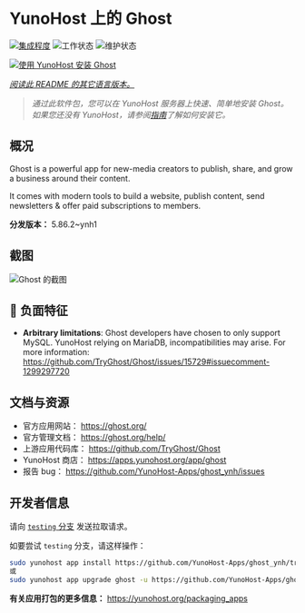 <!--
注意：此 README 由 <https://github.com/YunoHost/apps/tree/master/tools/readme_generator> 自动生成
请勿手动编辑。
-->

# YunoHost 上的 Ghost

[![集成程度](https://dash.yunohost.org/integration/ghost.svg)](https://dash.yunohost.org/appci/app/ghost) ![工作状态](https://ci-apps.yunohost.org/ci/badges/ghost.status.svg) ![维护状态](https://ci-apps.yunohost.org/ci/badges/ghost.maintain.svg)

[![使用 YunoHost 安装 Ghost](https://install-app.yunohost.org/install-with-yunohost.svg)](https://install-app.yunohost.org/?app=ghost)

*[阅读此 README 的其它语言版本。](./ALL_README.md)*

> *通过此软件包，您可以在 YunoHost 服务器上快速、简单地安装 Ghost。*  
> *如果您还没有 YunoHost，请参阅[指南](https://yunohost.org/install)了解如何安装它。*

## 概况

Ghost is a powerful app for new-media creators to publish, share, and grow a business around their content.

It comes with modern tools to build a website, publish content, send newsletters & offer paid subscriptions to members.


**分发版本：** 5.86.2~ynh1

## 截图

![Ghost 的截图](./doc/screenshots/screenshot.png)

## :red_circle: 负面特征

- **Arbitrary limitations**: Ghost developers have chosen to only support MySQL. YunoHost relying on MariaDB, incompatibilities may arise. For more information: https://github.com/TryGhost/Ghost/issues/15729#issuecomment-1299297720

## 文档与资源

- 官方应用网站： <https://ghost.org/>
- 官方管理文档： <https://ghost.org/help/>
- 上游应用代码库： <https://github.com/TryGhost/Ghost>
- YunoHost 商店： <https://apps.yunohost.org/app/ghost>
- 报告 bug： <https://github.com/YunoHost-Apps/ghost_ynh/issues>

## 开发者信息

请向 [`testing` 分支](https://github.com/YunoHost-Apps/ghost_ynh/tree/testing) 发送拉取请求。

如要尝试 `testing` 分支，请这样操作：

```bash
sudo yunohost app install https://github.com/YunoHost-Apps/ghost_ynh/tree/testing --debug
或
sudo yunohost app upgrade ghost -u https://github.com/YunoHost-Apps/ghost_ynh/tree/testing --debug
```

**有关应用打包的更多信息：** <https://yunohost.org/packaging_apps>
